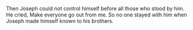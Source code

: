Then Joseph could not control himself before all those who stood by him. He cried, Make everyone go out from me. So no one stayed with him when Joseph made himself known to his brothers.
